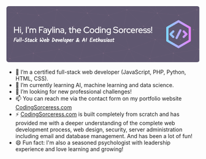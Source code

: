 ![Header](./github_header_image.png)
- 👀 I’m a certified full-stack web developer (JavaScript, PHP, Python, HTML, CSS).
- 🌱 I’m currently learning AI, machine learning and data science.
- 💞️ I’m looking for new professional challenges!
- 📫 You can reach me via the contact form on my portfolio website [CodingSorceress.com](https://codingsorceress.com/)
- ⚡ [CodingSorceress.com](https://codingsorceress.com/) is built completely from scratch and has provided me with a deeper understanding of the complete web development process, web design, security, server administration including email and database management. And has been a lot of fun!
- 😄 Fun fact: I'm also a seasoned psychologist with leadership experience and love learning and growing!

